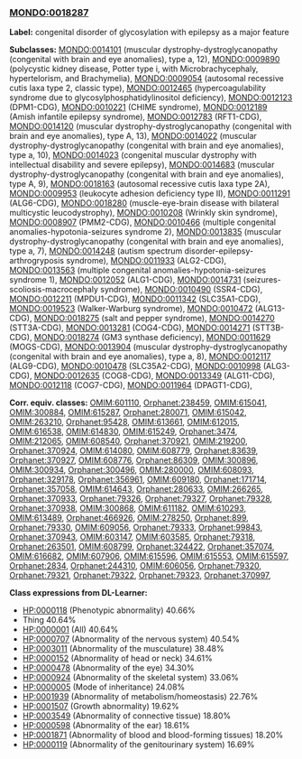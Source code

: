
### [MONDO:0018287](http://purl.obolibrary.org/obo/MONDO_0018287)
**Label:** congenital disorder of glycosylation with epilepsy as a major feature

**Subclasses:** [MONDO:0014101](http://purl.obolibrary.org/obo/MONDO_0014101) (muscular dystrophy-dystroglycanopathy (congenital with brain and eye anomalies), type a, 12), [MONDO:0009890](http://purl.obolibrary.org/obo/MONDO_0009890) (polycystic kidney disease, Potter type i, with Microbrachycephaly, hypertelorism, and Brachymelia), [MONDO:0009054](http://purl.obolibrary.org/obo/MONDO_0009054) (autosomal recessive cutis laxa type 2, classic type), [MONDO:0012465](http://purl.obolibrary.org/obo/MONDO_0012465) (hypercoagulability syndrome due to glycosylphosphatidylinositol deficiency), [MONDO:0012123](http://purl.obolibrary.org/obo/MONDO_0012123) (DPM1-CDG), [MONDO:0010221](http://purl.obolibrary.org/obo/MONDO_0010221) (CHIME syndrome), [MONDO:0012189](http://purl.obolibrary.org/obo/MONDO_0012189) (Amish infantile epilepsy syndrome), [MONDO:0012783](http://purl.obolibrary.org/obo/MONDO_0012783) (RFT1-CDG), [MONDO:0014120](http://purl.obolibrary.org/obo/MONDO_0014120) (muscular dystrophy-dystroglycanopathy (congenital with brain and eye anomalies), type A, 13), [MONDO:0014022](http://purl.obolibrary.org/obo/MONDO_0014022) (muscular dystrophy-dystroglycanopathy (congenital with brain and eye anomalies), type a, 10), [MONDO:0014023](http://purl.obolibrary.org/obo/MONDO_0014023) (congenital muscular dystrophy with intellectual disability and severe epilepsy), [MONDO:0014683](http://purl.obolibrary.org/obo/MONDO_0014683) (muscular dystrophy-dystroglycanopathy (congenital with brain and eye anomalies), type A, 9), [MONDO:0018163](http://purl.obolibrary.org/obo/MONDO_0018163) (autosomal recessive cutis laxa type 2A), [MONDO:0009953](http://purl.obolibrary.org/obo/MONDO_0009953) (leukocyte adhesion deficiency type II), [MONDO:0011291](http://purl.obolibrary.org/obo/MONDO_0011291) (ALG6-CDG), [MONDO:0018280](http://purl.obolibrary.org/obo/MONDO_0018280) (muscle-eye-brain disease with bilateral multicystic leucodystrophy), [MONDO:0010208](http://purl.obolibrary.org/obo/MONDO_0010208) (Wrinkly skin syndrome), [MONDO:0008907](http://purl.obolibrary.org/obo/MONDO_0008907) (PMM2-CDG), [MONDO:0010466](http://purl.obolibrary.org/obo/MONDO_0010466) (multiple congenital anomalies-hypotonia-seizures syndrome 2), [MONDO:0013835](http://purl.obolibrary.org/obo/MONDO_0013835) (muscular dystrophy-dystroglycanopathy (congenital with brain and eye anomalies), type a, 7), [MONDO:0014248](http://purl.obolibrary.org/obo/MONDO_0014248) (autism spectrum disorder-epilepsy-arthrogryposis syndrome), [MONDO:0011933](http://purl.obolibrary.org/obo/MONDO_0011933) (ALG2-CDG), [MONDO:0013563](http://purl.obolibrary.org/obo/MONDO_0013563) (multiple congenital anomalies-hypotonia-seizures syndrome 1), [MONDO:0012052](http://purl.obolibrary.org/obo/MONDO_0012052) (ALG1-CDG), [MONDO:0014731](http://purl.obolibrary.org/obo/MONDO_0014731) (seizures-scoliosis-macrocephaly syndrome), [MONDO:0010490](http://purl.obolibrary.org/obo/MONDO_0010490) (SSR4-CDG), [MONDO:0012211](http://purl.obolibrary.org/obo/MONDO_0012211) (MPDU1-CDG), [MONDO:0011342](http://purl.obolibrary.org/obo/MONDO_0011342) (SLC35A1-CDG), [MONDO:0019523](http://purl.obolibrary.org/obo/MONDO_0019523) (Walker-Warburg syndrome), [MONDO:0010472](http://purl.obolibrary.org/obo/MONDO_0010472) (ALG13-CDG), [MONDO:0018275](http://purl.obolibrary.org/obo/MONDO_0018275) (salt and pepper syndrome), [MONDO:0014270](http://purl.obolibrary.org/obo/MONDO_0014270) (STT3A-CDG), [MONDO:0013281](http://purl.obolibrary.org/obo/MONDO_0013281) (COG4-CDG), [MONDO:0014271](http://purl.obolibrary.org/obo/MONDO_0014271) (STT3B-CDG), [MONDO:0018274](http://purl.obolibrary.org/obo/MONDO_0018274) (GM3 synthase deficiency), [MONDO:0011629](http://purl.obolibrary.org/obo/MONDO_0011629) (MOGS-CDG), [MONDO:0013904](http://purl.obolibrary.org/obo/MONDO_0013904) (muscular dystrophy-dystroglycanopathy (congenital with brain and eye anomalies), type a, 8), [MONDO:0012117](http://purl.obolibrary.org/obo/MONDO_0012117) (ALG9-CDG), [MONDO:0010478](http://purl.obolibrary.org/obo/MONDO_0010478) (SLC35A2-CDG), [MONDO:0010998](http://purl.obolibrary.org/obo/MONDO_0010998) (ALG3-CDG), [MONDO:0012635](http://purl.obolibrary.org/obo/MONDO_0012635) (COG8-CDG), [MONDO:0013349](http://purl.obolibrary.org/obo/MONDO_0013349) (ALG11-CDG), [MONDO:0012118](http://purl.obolibrary.org/obo/MONDO_0012118) (COG7-CDG), [MONDO:0011964](http://purl.obolibrary.org/obo/MONDO_0011964) (DPAGT1-CDG), 

**Corr. equiv. classes:** [OMIM:601110](http://purl.obolibrary.org/obo/OMIM_601110), [Orphanet:238459](http://www.orpha.net/ORDO/Orphanet_238459), [OMIM:615041](http://purl.obolibrary.org/obo/OMIM_615041), [OMIM:300884](http://purl.obolibrary.org/obo/OMIM_300884), [OMIM:615287](http://purl.obolibrary.org/obo/OMIM_615287), [Orphanet:280071](http://www.orpha.net/ORDO/Orphanet_280071), [OMIM:615042](http://purl.obolibrary.org/obo/OMIM_615042), [OMIM:263210](http://purl.obolibrary.org/obo/OMIM_263210), [Orphanet:95428](http://www.orpha.net/ORDO/Orphanet_95428), [OMIM:613661](http://purl.obolibrary.org/obo/OMIM_613661), [OMIM:612015](http://purl.obolibrary.org/obo/OMIM_612015), [OMIM:616538](http://purl.obolibrary.org/obo/OMIM_616538), [OMIM:614830](http://purl.obolibrary.org/obo/OMIM_614830), [OMIM:615249](http://purl.obolibrary.org/obo/OMIM_615249), [Orphanet:3474](http://www.orpha.net/ORDO/Orphanet_3474), [OMIM:212065](http://purl.obolibrary.org/obo/OMIM_212065), [OMIM:608540](http://purl.obolibrary.org/obo/OMIM_608540), [Orphanet:370921](http://www.orpha.net/ORDO/Orphanet_370921), [OMIM:219200](http://purl.obolibrary.org/obo/OMIM_219200), [Orphanet:370924](http://www.orpha.net/ORDO/Orphanet_370924), [OMIM:614080](http://purl.obolibrary.org/obo/OMIM_614080), [OMIM:608779](http://purl.obolibrary.org/obo/OMIM_608779), [Orphanet:83639](http://www.orpha.net/ORDO/Orphanet_83639), [Orphanet:370927](http://www.orpha.net/ORDO/Orphanet_370927), [OMIM:608776](http://purl.obolibrary.org/obo/OMIM_608776), [Orphanet:86309](http://www.orpha.net/ORDO/Orphanet_86309), [OMIM:300896](http://purl.obolibrary.org/obo/OMIM_300896), [OMIM:300934](http://purl.obolibrary.org/obo/OMIM_300934), [Orphanet:300496](http://www.orpha.net/ORDO/Orphanet_300496), [OMIM:280000](http://purl.obolibrary.org/obo/OMIM_280000), [OMIM:608093](http://purl.obolibrary.org/obo/OMIM_608093), [Orphanet:329178](http://www.orpha.net/ORDO/Orphanet_329178), [Orphanet:356961](http://www.orpha.net/ORDO/Orphanet_356961), [OMIM:609180](http://purl.obolibrary.org/obo/OMIM_609180), [Orphanet:171714](http://www.orpha.net/ORDO/Orphanet_171714), [Orphanet:357058](http://www.orpha.net/ORDO/Orphanet_357058), [OMIM:614643](http://purl.obolibrary.org/obo/OMIM_614643), [Orphanet:280633](http://www.orpha.net/ORDO/Orphanet_280633), [OMIM:266265](http://purl.obolibrary.org/obo/OMIM_266265), [Orphanet:370933](http://www.orpha.net/ORDO/Orphanet_370933), [Orphanet:79326](http://www.orpha.net/ORDO/Orphanet_79326), [Orphanet:79327](http://www.orpha.net/ORDO/Orphanet_79327), [Orphanet:79328](http://www.orpha.net/ORDO/Orphanet_79328), [Orphanet:370938](http://www.orpha.net/ORDO/Orphanet_370938), [OMIM:300868](http://purl.obolibrary.org/obo/OMIM_300868), [OMIM:611182](http://purl.obolibrary.org/obo/OMIM_611182), [OMIM:610293](http://purl.obolibrary.org/obo/OMIM_610293), [OMIM:613489](http://purl.obolibrary.org/obo/OMIM_613489), [Orphanet:466926](http://www.orpha.net/ORDO/Orphanet_466926), [OMIM:278250](http://purl.obolibrary.org/obo/OMIM_278250), [Orphanet:899](http://www.orpha.net/ORDO/Orphanet_899), [Orphanet:79330](http://www.orpha.net/ORDO/Orphanet_79330), [OMIM:609056](http://purl.obolibrary.org/obo/OMIM_609056), [Orphanet:79333](http://www.orpha.net/ORDO/Orphanet_79333), [Orphanet:99843](http://www.orpha.net/ORDO/Orphanet_99843), [Orphanet:370943](http://www.orpha.net/ORDO/Orphanet_370943), [OMIM:603147](http://purl.obolibrary.org/obo/OMIM_603147), [OMIM:603585](http://purl.obolibrary.org/obo/OMIM_603585), [Orphanet:79318](http://www.orpha.net/ORDO/Orphanet_79318), [Orphanet:263501](http://www.orpha.net/ORDO/Orphanet_263501), [OMIM:608799](http://purl.obolibrary.org/obo/OMIM_608799), [Orphanet:324422](http://www.orpha.net/ORDO/Orphanet_324422), [Orphanet:357074](http://www.orpha.net/ORDO/Orphanet_357074), [OMIM:616682](http://purl.obolibrary.org/obo/OMIM_616682), [OMIM:607906](http://purl.obolibrary.org/obo/OMIM_607906), [OMIM:615596](http://purl.obolibrary.org/obo/OMIM_615596), [OMIM:615553](http://purl.obolibrary.org/obo/OMIM_615553), [OMIM:615597](http://purl.obolibrary.org/obo/OMIM_615597), [Orphanet:2834](http://www.orpha.net/ORDO/Orphanet_2834), [Orphanet:244310](http://www.orpha.net/ORDO/Orphanet_244310), [OMIM:606056](http://purl.obolibrary.org/obo/OMIM_606056), [Orphanet:79320](http://www.orpha.net/ORDO/Orphanet_79320), [Orphanet:79321](http://www.orpha.net/ORDO/Orphanet_79321), [Orphanet:79322](http://www.orpha.net/ORDO/Orphanet_79322), [Orphanet:79323](http://www.orpha.net/ORDO/Orphanet_79323), [Orphanet:370997](http://www.orpha.net/ORDO/Orphanet_370997), 

**Class expressions from DL-Learner:**

- [HP:0000118](http://purl.obolibrary.org/obo/HP_0000118) (Phenotypic abnormality) 40.66%
- Thing 40.64%
- [HP:0000001](http://purl.obolibrary.org/obo/HP_0000001) (All) 40.64%
- [HP:0000707](http://purl.obolibrary.org/obo/HP_0000707) (Abnormality of the nervous system) 40.54%
- [HP:0003011](http://purl.obolibrary.org/obo/HP_0003011) (Abnormality of the musculature) 38.48%
- [HP:0000152](http://purl.obolibrary.org/obo/HP_0000152) (Abnormality of head or neck) 34.61%
- [HP:0000478](http://purl.obolibrary.org/obo/HP_0000478) (Abnormality of the eye) 34.30%
- [HP:0000924](http://purl.obolibrary.org/obo/HP_0000924) (Abnormality of the skeletal system) 33.06%
- [HP:0000005](http://purl.obolibrary.org/obo/HP_0000005) (Mode of inheritance) 24.08%
- [HP:0001939](http://purl.obolibrary.org/obo/HP_0001939) (Abnormality of metabolism/homeostasis) 22.76%
- [HP:0001507](http://purl.obolibrary.org/obo/HP_0001507) (Growth abnormality) 19.62%
- [HP:0003549](http://purl.obolibrary.org/obo/HP_0003549) (Abnormality of connective tissue) 18.80%
- [HP:0000598](http://purl.obolibrary.org/obo/HP_0000598) (Abnormality of the ear) 18.61%
- [HP:0001871](http://purl.obolibrary.org/obo/HP_0001871) (Abnormality of blood and blood-forming tissues) 18.20%
- [HP:0000119](http://purl.obolibrary.org/obo/HP_0000119) (Abnormality of the genitourinary system) 16.69%



